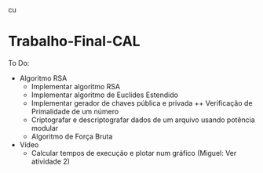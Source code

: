 cu

# Trabalho-Final-CAL

To Do:
   - Algoritmo RSA
      + Implementar algoritmo RSA
      + Implementar algoritmo de Euclides Estendido
      + Implementar gerador de chaves pública e privada
        ++ Verificação de Primalidade de um número
      + Criptografar e descriptografar dados de um arquivo usando potência modular
      + Algoritmo de Força Bruta
   - Vídeo
      + Calcular tempos de execução e plotar num gráfico (Miguel: Ver atividade 2)
